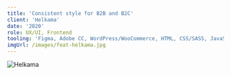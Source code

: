 ```yaml
---
title: 'Consistent style for B2B and B2C'
client: 'Helkama'
date: '2020'
role: UX/UI, Frontend
tooling: 'Figma, Adobe CC, WordPress/WooCommerce, HTML, CSS/SASS, JavaScript, PHP, Docker, Webpack, Composer, Git'
imgUrl: /images/feat-helkama.jpg
---
```


![Helkama](../images/client-helkama.jpg)
